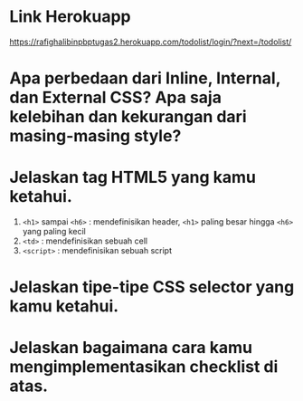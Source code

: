 # Link Herokuapp
https://rafighalibinpbptugas2.herokuapp.com/todolist/login/?next=/todolist/

# Apa perbedaan dari Inline, Internal, dan External CSS? Apa saja kelebihan dan kekurangan dari masing-masing style?

# Jelaskan tag HTML5 yang kamu ketahui.
1. `<h1>` sampai `<h6>` : mendefinisikan header, `<h1>` paling besar hingga `<h6>` yang paling kecil
2. `<td>` : mendefinisikan sebuah cell
3. `<script>` : mendefinisikan sebuah script
# Jelaskan tipe-tipe CSS selector yang kamu ketahui.

# Jelaskan bagaimana cara kamu mengimplementasikan checklist di atas.

